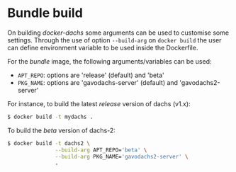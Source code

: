# Bundle build

On building _docker-dachs_ some arguments can be used to customise some settings.
Through the use of option `--build-arg` on `docker build` the user can define
environment variable to be used inside the Dockerfile.

For the _bundle_ image, the following arguments/variables can be used:
* `APT_REPO`: options are 'release' (default) and 'beta'
* `PKG_NAME`: options are 'gavodachs-server' (default) and 'gavodachs2-server'

For instance, to build the latest _release_ version of dachs (v1.x):
```bash
$ docker build -t mydachs .
```

To build the _beta_ version of dachs-2:
```bash
$ docker build -t dachs2 \
               --build-arg APT_REPO='beta' \
               --build-arg PKG_NAME='gavodachs2-server' \
               .
```

